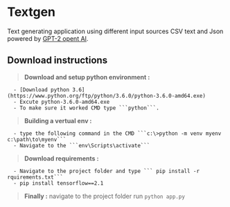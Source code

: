 # Textgen
Text generating application using different input sources CSV text and Json powered by [GPT-2 opent AI](https://openai.com/blog/better-language-models/). 

## Download instructions 
  > __Download and setup python environment :__ 
  
      - [Download python 3.6](https://www.python.org/ftp/python/3.6.0/python-3.6.0-amd64.exe)
      - Excute python-3.6.0-amd64.exe
      - To make sure it worked CMD type ```python```. 
  > __Building a vertual env :__
  
      - type the following command in the CMD ```c:\>python -m venv myenv c:\path\to\myenv```
      - Navigate to the ```env\Scripts\activate``` 
  > __Download requirements :__
  
      - Navigate to the project folder and type ``` pip install -r rquirements.txt```
      - pip install tensorflow==2.1

  > __Finally :__ navigate to the project folder run ```python app.py```
